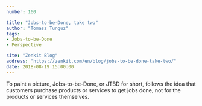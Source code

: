 ```yaml
---
number: 160

title: "Jobs-to-be-Done, take two"
author: "Tomasz Tunguz"
tags:
- Jobs-to-be-Done
- Perspective

site: "Zenkit Blog"
address: "https://zenkit.com/en/blog/jobs-to-be-done-take-two/"
date: 2018-08-19 15:00:00
---
```


To paint a picture, Jobs-to-be-Done, or JTBD for short, follows the idea that customers purchase products or services to get jobs done, not for the products or services themselves.
